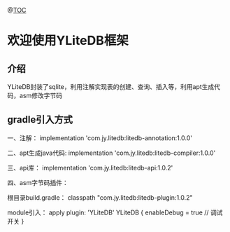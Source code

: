 @[TOC](YLiteDB框架)

# 欢迎使用YLiteDB框架


## 介绍

YLiteDB封装了sqlite，利用注解实现表的创建、查询、插入等，利用apt生成代码，asm修改字节码

## gradle引入方式
 一、注解：
 implementation 'com.jy.litedb:litedb-annotation:1.0.0'

 二、apt生成java代码:
 implementation 'com.jy.litedb:litedb-compiler:1.0.0'

 三、api库：
 implementation 'com.jy.litedb:litedb-api:1.0.2'

 四、asm字节码插件：

 根目录build.gradle：
 classpath "com.jy.litedb:litedb-plugin:1.0.2"

 module引入：
 apply plugin: 'YLiteDB'
 YLiteDB {
     enableDebug = true // 调试开关
 }






